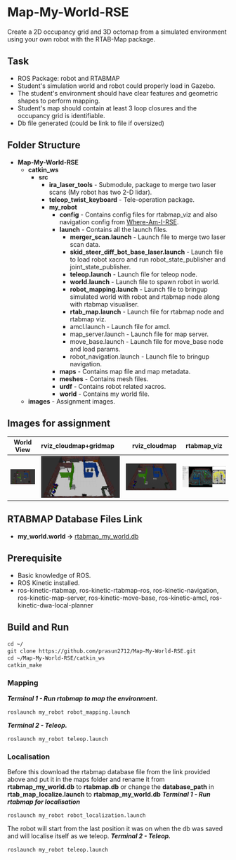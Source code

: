 # Map-My-World-RSE
Create a 2D occupancy grid and 3D octomap from a simulated environment using your own robot with the RTAB-Map package.

## Task
* ROS Package: robot and RTABMAP
* Student's simulation world and robot could properly load in Gazebo.
* The student's environment should have clear features and geometric shapes to perform mapping.
* Student's map should contain at least 3 loop closures and the occupancy grid is identifiable.
* Db file generated (could be link to file if oversized)

## Folder Structure
* **Map-My-World-RSE**
    * **catkin_ws**
        * **src**
            * **ira_laser_tools** - Submodule, package to merge two laser scans (My robot has two 2-D lidar).
            * **teleop_twist_keyboard** - Tele-operation package.
            * **my_robot**
                * **config** - Contains config files for rtabmap_viz and also navigation config from [Where-Am-I-RSE](https://github.com/prasun2712/Where-Am-I-RSE).
                * **launch** - Contains all the launch files.
                    * **merger_scan.launch** - Launch file to merge two laser scan data.
                    * **skid_steer_diff_bot_base_laser.launch** - Launch file to load robot xacro and run robot_state_publisher and joint_state_publisher.
                    * **teleop.launch** - Launch file for teleop node.
                    * **world.launch** - Launch file to spawn robot in world.
                    * **robot_mapping.launch** - Launch file to bringup simulated world with robot and rtabmap node along with rtabmap visualiser.
                    * **rtab_map.launch** - Launch file for rtabmap node and rtabmap viz.
                    * amcl.launch - Launch file for amcl.
                    * map_server.launch - Launch file for map server.
                    * move_base.launch - Launch file for move_base node and load params.
                    * robot_navigation.launch - Launch file to bringup navigation.
                * **maps** - Contains map file and map metadata.
                * **meshes** - Contains mesh files.
                * **urdf** - Contains robot related xacros.
                * **world** - Contains my world file.
    * **images** - Assignment images.

## Images for assignment
|World View   |rviz_cloudmap+gridmap  |rviz_cloudmap |rtabmap_viz    |
| -------------- |  :---------   |  ----------:       |    :----------:              |
| ![](https://github.com/prasun2712/Map-My-World-RSE/blob/main/images/gazebo_world_with_robot.png) | ![](https://github.com/prasun2712/Map-My-World-RSE/blob/main/images/rviz_cloudmap_with_gridmap.png) | ![](https://github.com/prasun2712/Map-My-World-RSE/blob/main/images/rviz_cloudmap.png) | ![](https://github.com/prasun2712/Map-My-World-RSE/blob/main/images/rtab_map_viz.png) |

## RTABMAP Database Files Link
* **my_world.world &#8594;** [rtabmap_my_world.db](https://drive.google.com/file/d/1j8OnFDLwLMxmhY2nCoIimCamd9-FYzM4/view?usp=sharing)

## Prerequisite
* Basic knowledge of ROS.
* ROS Kinetic installed.
* ros-kinetic-rtabmap, ros-kinetic-rtabmap-ros, ros-kinetic-navigation, ros-kinetic-map-server, ros-kinetic-move-base, ros-kinetic-amcl, ros-kinetic-dwa-local-planner

## Build and Run
```
cd ~/
git clone https://github.com/prasun2712/Map-My-World-RSE.git
cd ~/Map-My-World-RSE/catkin_ws
catkin_make
```

### Mapping
***Terminal 1 - Run rtabmap to map the environment.***
```
roslaunch my_robot robot_mapping.launch
```
***Terminal 2 - Teleop.***
```
roslaunch my_robot teleop.launch
```

### Localisation
Before this download the rtabmap database file from the link provided above and put it in the maps folder and rename it from **rtabmap_my_world.db** to **rtabmap.db** or change the **database_path** in **rtab_map_localize.launch** to **rtabmap_my_world.db**
***Terminal 1 - Run rtabmap for localisation***
```
roslaunch my_robot robot_localization.launch
```
The robot will start from the last position it was on when the db was saved and will localise itself as we teleop.
***Terminal 2 - Teleop.***
```
roslaunch my_robot teleop.launch
```